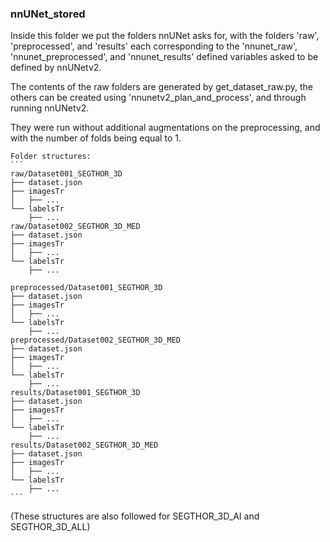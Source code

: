 ### nnUNet_stored

Inside this folder we put the folders nnUNet asks for, with the folders 'raw', 'preprocessed', and 'results' each corresponding to the 
'nnunet_raw',  'nnunet_preprocessed', and 'nnunet_results' defined variables asked to be defined by nnUNetv2.

The contents of the raw folders are generated by get_dataset_raw.py, the others can be created using 'nnunetv2_plan_and_process', and through running nnUNetv2.

They were run without additional augmentations on the preprocessing, and with the number of folds being equal to 1.

    Folder structures:
    ```
    raw/Dataset001_SEGTHOR_3D
    ├── dataset.json
    ├── imagesTr
    │   ├── ...
    └── labelsTr
        ├── ...
    raw/Dataset002_SEGTHOR_3D_MED
    ├── dataset.json
    ├── imagesTr
    │   ├── ...
    └── labelsTr
        ├── ...
    
    preprocessed/Dataset001_SEGTHOR_3D
    ├── dataset.json
    ├── imagesTr
    │   ├── ...
    └── labelsTr
        ├── ...
    preprocessed/Dataset002_SEGTHOR_3D_MED
    ├── dataset.json
    ├── imagesTr
    │   ├── ...
    └── labelsTr
        ├── ...
    results/Dataset001_SEGTHOR_3D
    ├── dataset.json
    ├── imagesTr
    │   ├── ...
    └── labelsTr
        ├── ...
    results/Dataset002_SEGTHOR_3D_MED
    ├── dataset.json
    ├── imagesTr
    │   ├── ...
    └── labelsTr
        ├── ...
    ```
(These structures are also followed for SEGTHOR_3D_AI and SEGTHOR_3D_ALL)
